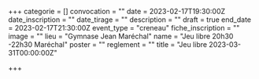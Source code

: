 +++
categorie = []
convocation = ""
date = 2023-02-17T19:30:00Z
date_inscription = ""
date_tirage = ""
description = ""
draft = true
end_date = 2023-02-17T21:30:00Z
event_type = "creneau"
fiche_inscription = ""
image = ""
lieu = "Gymnase Jean Maréchal"
name = "Jeu libre 20h30 -22h30 Maréchal"
poster = ""
reglement = ""
title = "Jeu libre 2023-03-31T00:00:00Z"

+++
